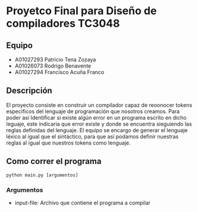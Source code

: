 # Proyetco Final para Diseño de compiladores TC3048

## Equipo
- A01027293 Patricio Tena Zozaya
- A01026073 Rodrigo Benavente 
- A01027294 Francisco Acuña Franco

## Descripción
El proyecto consiste en construir un compilador capaz de reoonocer tokens especificos del lenguaje de programación que nosotros creamos. Para poder así Identificar si existe algún error en un programa escrito en dicho leguaje, este indicaria que error existe y donde se encuentra sieguiendo las reglas definidas del lenguaje.
El equipo se encargo de generar el lenguaje léxico al igual que el sintáctico, para que así podamos definir nuestras reglas al igual que nuestros tokens como lenguaje.
## Como correr el programa

``` 
python main.py [argumentos]
```

### Argumentos

- input-file: Archivo que contiene el programa a compilar
